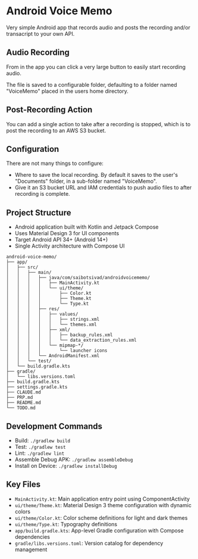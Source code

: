 # Android Voice Memo

Very simple Android app that records audio and posts the recording and/or transacript to your own API.

## Audio Recording

From in the app you can click a very large button to easily start recording audio.

The file is saved to a configurable folder, defaulting to a folder named "VoiceMemo" placed in the users home directory.

## Post-Recording Action

You can add a single action to take after a recording is stopped, which is to post the recording to an AWS S3 bucket.

## Configuration

There are not many things to configure:

- Where to save the local recording. By default it saves to the user's "Documents" folder, in a sub-folder named "VoiceMemo".
- Give it an S3 bucket URL and IAM credentials to push audio files to after recording is complete.

## Project Structure

- Android application built with Kotlin and Jetpack Compose
- Uses Material Design 3 for UI components
- Target Android API 34+ (Android 14+)
- Single Activity architecture with Compose UI

```
android-voice-memo/
├── app/
│   ├── src/
│   │   ├── main/
│   │   │   ├── java/com/saibotsivad/androidvoicememo/
│   │   │   │   ├── MainActivity.kt
│   │   │   │   └── ui/theme/
│   │   │   │       ├── Color.kt
│   │   │   │       ├── Theme.kt
│   │   │   │       └── Type.kt
│   │   │   ├── res/
│   │   │   │   ├── values/
│   │   │   │   │   ├── strings.xml
│   │   │   │   │   └── themes.xml
│   │   │   │   ├── xml/
│   │   │   │   │   ├── backup_rules.xml
│   │   │   │   │   └── data_extraction_rules.xml
│   │   │   │   └── mipmap-*/
│   │   │   │       └── launcher icons
│   │   │   └── AndroidManifest.xml
│   │   └── test/
│   └── build.gradle.kts
├── gradle/
│   └── libs.versions.toml
├── build.gradle.kts
├── settings.gradle.kts
├── CLAUDE.md
├── PRP.md
├── README.md
└── TODO.md
```

## Development Commands

- Build: `./gradlew build`
- Test: `./gradlew test`
- Lint: `./gradlew lint`
- Assemble Debug APK: `./gradlew assembleDebug`
- Install on Device: `./gradlew installDebug`

## Key Files

- `MainActivity.kt`: Main application entry point using ComponentActivity
- `ui/theme/Theme.kt`: Material Design 3 theme configuration with dynamic colors
- `ui/theme/Color.kt`: Color scheme definitions for light and dark themes
- `ui/theme/Type.kt`: Typography definitions
- `app/build.gradle.kts`: App-level Gradle configuration with Compose dependencies
- `gradle/libs.versions.toml`: Version catalog for dependency management
